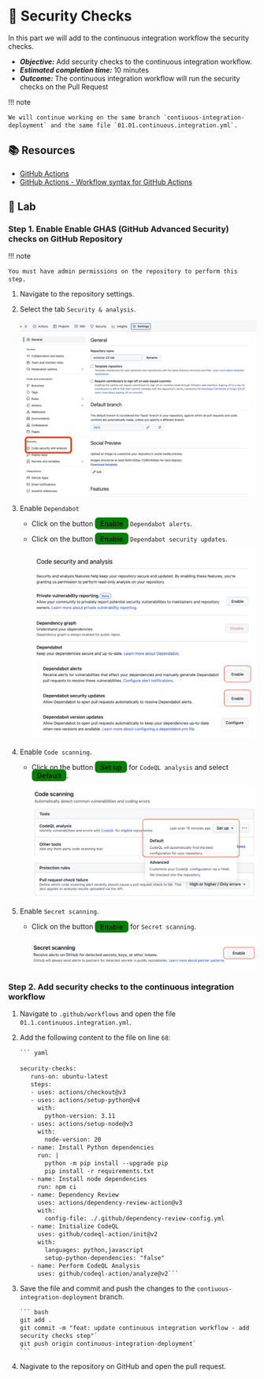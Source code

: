 # :test_tube: Security Checks

In this part we will add to the continuous integration workflow the security checks.

- _**Objective:**_ Add security checks to the continuous integration workflow.
- _**Estimated completion time:**_ 10 minutes
- _**Outcome:**_ The continuous integration workflow will run the security checks on the Pull Request

!!! note

    We will continue working on the same branch `contiuous-integration-deployment` and the same file `01.01.continuous.integration.yml`.

## :books: Resources

- [GitHub Actions](https://docs.github.com/en/actions)
- [GitHub Actions - Workflow syntax for GitHub Actions](https://docs.github.com/en/actions/reference/workflow-syntax-for-github-actions)

## :pencil: Lab

### Step 1. Enable Enable GHAS (GitHub Advanced Security) checks on GitHub Repository

!!! note

    You must have admin permissions on the repository to perform this step.

1. Navigate to the repository settings.
2. Select the tab `Security & analysis`.

      ![GHAS](../../assets/img/compliance-1.png)

3. Enable `Dependabot`

   - Click on the button <span style="background-color: green; font-weight: bold; padding: 0.25em 0.75em; border-radius: 0.5em">Enable</span> `Dependabot alerts`.
   - Click on the button <span style="background-color: green; font-weight: bold; padding: 0.25em 0.75em; border-radius: 0.5em">Enable</span> `Dependabot security updates`.

       ![GHAS](../../assets/img/compliance-2.png)

4. Enable `Code scanning`.

   - Click on the button <span style="background-color: green; font-weight: bold; padding: 0.25em 0.75em; border-radius: 0.5em">Set up</span> for `CodeQL analysis` and select <span style="background-color: green; font-weight: bold; padding: 0.25em 0.75em; border-radius: 0.5em">Default</span>.

      ![GHAS](../../assets/img/complianc-3_.png)

5. Enable `Secret scanning`.

   - Click on the button <span style="background-color: green; font-weight: bold; padding: 0.25em 0.75em; border-radius: 0.5em">Enable</span> for `Secret scanning`.

     ![GHAS](../../assets/img/complaince-4.png)

### Step 2. Add security checks to the continuous integration workflow

1. Navigate to `.github/workflows` and open the file `01.1.continuous.integration.yml`.
2. Add the following content to the file on line `68`:
   
       ``` yaml
       
       security-checks:
          runs-on: ubuntu-latest
          steps:
          - uses: actions/checkout@v3
          - uses: actions/setup-python@v4
            with:
              python-version: 3.11
          - uses: actions/setup-node@v3
            with:
              node-version: 20
          - name: Install Python dependencies
            run: |
              python -m pip install --upgrade pip
              pip install -r requirements.txt
          - name: Install node dependencies
            run: npm ci
          - name: Dependency Review
            uses: actions/dependency-review-action@v3
            with:
              config-file: ./.github/dependency-review-config.yml
          - name: Initialize CodeQL
            uses: github/codeql-action/init@v2
            with:
              languages: python,javascript
              setup-python-dependencies: "false"
          - name: Perform CodeQL Analysis
            uses: github/codeql-action/analyze@v2```

4. Save the file and commit and push the changes to the `contiuous-integration-deployment` branch.

       ``` bash
       git add .
       git commit -m "feat: update continuous integration workflow - add security checks step"`
       git push origin continuous-integration-deployment`
       ```

5. Nagivate to the repository on GitHub and open the pull request.
